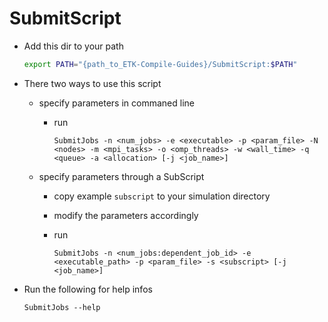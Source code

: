 # SubmitScript

* Add this dir to your path

    ```bash
    export PATH="{path_to_ETK-Compile-Guides}/SubmitScript:$PATH"
    ```

* There two ways to use this script

    - specify parameters in commaned line

        * run
            ```
            SubmitJobs -n <num_jobs> -e <executable> -p <param_file> -N <nodes> -m <mpi_tasks> -o <omp_threads> -w <wall_time> -q <queue> -a <allocation> [-j <job_name>]
            ```

    - specify parameters through a SubScript

        * copy example `subscript` to your simulation directory

        * modify the parameters accordingly

        * run

            ```
            SubmitJobs -n <num_jobs:dependent_job_id> -e <executable_path> -p <param_file> -s <subscript> [-j <job_name>]
            ```

* Run the following for help infos

    ```
    SubmitJobs --help
    ```
